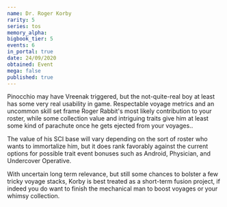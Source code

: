 ```yaml
---
name: Dr. Roger Korby
rarity: 5
series: tos
memory_alpha:
bigbook_tier: 5
events: 6
in_portal: true
date: 24/09/2020
obtained: Event
mega: false
published: true
---
```


Pinocchio may have Vreenak triggered, but the not-quite-real boy at least has some very real usability in game. Respectable voyage metrics and an uncommon skill set frame Roger Rabbit's most likely contribution to your roster, while some collection value and intriguing traits give him at least some kind of parachute once he gets ejected from your voyages..

The value of his SCI base will vary depending on the sort of roster who wants to immortalize him, but it does rank favorably against the current options for possible trait event bonuses such as Android, Physician, and Undercover Operative.

With uncertain long term relevance, but still some chances to bolster a few tricky voyage stacks, Korby is best treated as a short-term fusion project, if indeed you do want to finish the mechanical man to boost voyages or your whimsy collection.

